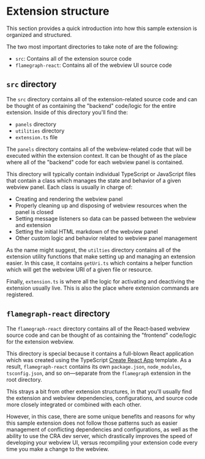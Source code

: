 # Extension structure

This section provides a quick introduction into how this sample extension is organized and structured.

The two most important directories to take note of are the following:

- `src`: Contains all of the extension source code
- `flamegraph-react`: Contains all of the webview UI source code

## `src` directory

The `src` directory contains all of the extension-related source code and can be thought of as containing the "backend" code/logic for the entire extension. Inside of this directory you'll find the:

- `panels` directory
- `utilities` directory
- `extension.ts` file

The `panels` directory contains all of the webview-related code that will be executed within the extension context. It can be thought of as the place where all of the "backend" code for each webview panel is contained.

This directory will typically contain individual TypeScript or JavaScript files that contain a class which manages the state and behavior of a given webview panel. Each class is usually in charge of:

- Creating and rendering the webview panel
- Properly cleaning up and disposing of webview resources when the panel is closed
- Setting message listeners so data can be passed between the webview and extension
- Setting the initial HTML markdown of the webview panel
- Other custom logic and behavior related to webview panel management

As the name might suggest, the `utilties` directory contains all of the extension utility functions that make setting up and managing an extension easier. In this case, it contains `getUri.ts` which contains a helper function which will get the webview URI of a given file or resource.

Finally, `extension.ts` is where all the logic for activating and deactiving the extension usually live. This is also the place where extension commands are registered.

## `flamegraph-react` directory

The `flamegraph-react` directory contains all of the React-based webview source code and can be thought of as containing the "frontend" code/logic for the extension webview.

This directory is special because it contains a full-blown React application which was created using the TypeScript [Create React App](https://create-react-app.dev/) template. As a result, `flamegraph-react` contains its own `package.json`, `node_modules`, `tsconfig.json`, and so on––separate from the `flamegraph` extension in the root directory.

This strays a bit from other extension structures, in that you'll usually find the extension and webview dependencies, configurations, and source code more closely integrated or combined with each other.

However, in this case, there are some unique benefits and reasons for why this sample extension does not follow those patterns such as easier management of conflicting dependencies and configurations, as well as the ability to use the CRA dev server, which drastically improves the speed of developing your webview UI, versus recompiling your extension code every time you make a change to the webview.
